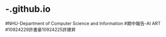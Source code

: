 # -.github.io
#NHU-Department of Computer Science and Information
#期中報告-AI ART
#10924229許書豪10924225許建昇
